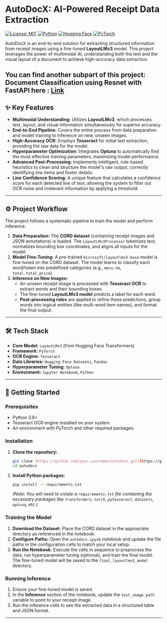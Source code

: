 # AutoDocX: AI-Powered Receipt Data Extraction

[![License: MIT](https://img.shields.io/badge/License-MIT-blue.svg)](https://opensource.org/licenses/MIT)
[![Python](https://img.shields.io/badge/Python-3.9+-blue?logo=python)](https://www.python.org/)
[![Hugging Face](https://img.shields.io/badge/%F0%9F%A4%97%20Hugging%20Face-Transformers-yellow)](https://huggingface.co/transformers/)
[![PyTorch](https://img.shields.io/badge/PyTorch-ee4c2c?logo=pytorch&logoColor=white)](https://pytorch.org/)

AutoDocX is an end-to-end solution for extracting structured information from receipt images using a fine-tuned **LayoutLMv3** model. This project leverages the power of multimodal AI, understanding both the text and the visual layout of a document to achieve high-accuracy data extraction.

You can find another subpart of this project: Document Classification using Resnet with FastAPI here : [Link](https://github.com/prarthana-145/document_classificaton)
---

## ✨ Key Features

-   **Multimodal Understanding:** Utilizes **LayoutLMv3**, which processes text, layout, and visual information simultaneously for superior accuracy.
-   **End-to-End Pipeline:** Covers the entire process from data preparation and model training to inference on new, unseen images.
-   **High-Accuracy OCR:** Employs **Tesseract** for initial text extraction, providing the raw data for the model.
-   **Hyperparameter Optimization:** Integrates **Optuna** to automatically find the most effective training parameters, maximizing model performance.
-   **Advanced Post-Processing:** Implements intelligent, rule-based heuristics to clean and structure the model's raw output, correctly identifying line items and footer details.
-   **Line Confidence Scoring:** A unique feature that calculates a confidence score for each detected line of text, allowing the system to filter out OCR noise and irrelevant information by applying a threshold.

---

## ⚙️ Project Workflow

The project follows a systematic pipeline to train the model and perform inference:

1.  **Data Preparation:** The **CORD dataset** (containing receipt images and JSON annotations) is loaded. The `LayoutLMv3Processor` tokenizes text, normalizes bounding box coordinates, and aligns all inputs for the model.
2.  **Model Fine-Tuning:** A pre-trained `microsoft/layoutlmv3-base` model is fine-tuned on the CORD dataset. The model learns to classify each word/token into predefined categories (e.g., `menu.nm`, `total.total_price`).
3.  **Inference on New Images:**
    -   An unseen receipt image is processed with **Tesseract OCR** to extract words and their bounding boxes.
    -   The fine-tuned **LayoutLMv3 model** predicts a label for each word.
    -   **Post-processing rules** are applied to refine these predictions, group words into logical entities (like multi-word item names), and format the final output.

---

## 🛠️ Tech Stack

-   **Core Model:** `LayoutLMv3` (from Hugging Face Transformers)
-   **Framework:** `PyTorch`
-   **OCR Engine:** `Tesseract`
-   **Data Libraries:** `Hugging Face Datasets`, `Pandas`
-   **Hyperparameter Tuning:** `Optuna`
-   **Environment:** `Jupyter Notebook`, `Python`

---

## 🚀 Getting Started

### Prerequisites

-   Python 3.8+
-   Tesseract OCR engine installed on your system.
-   An environment with PyTorch and other required packages.

### Installation

1.  **Clone the repository:**
    ```bash
    git clone [https://github.com/your-username/autodocx.git](https://github.com/your-username/autodocx.git)
    cd autodocx
    ```

2.  **Install Python packages:**
    ```bash
    pip install -r requirements.txt
    ```
    *(Note: You will need to create a `requirements.txt` file containing the necessary packages like `transformers`, `torch`, `pytesseract`, `datasets`, `optuna`, etc.)*

### Training the Model

1.  **Download the Dataset:** Place the CORD dataset in the appropriate directory as referenced in the notebook.
2.  **Configure Paths:** Open the `autodocx.ipynb` notebook and update the file paths in the configuration cells to match your local setup.
3.  **Run the Notebook:** Execute the cells in sequence to preprocess the data, run hyperparameter tuning (optional), and train the final model. The fine-tuned model will be saved to the `final_layoutlmv3_model` directory.

### Running Inference

1.  Ensure your fine-tuned model is saved.
2.  In the **Inference** section of the notebook, update the `test_image_path` variable to point to your receipt image.
3.  Run the inference cells to see the extracted data in a structured table and JSON format.

---


